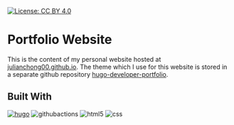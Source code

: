 [![License: CC BY 4.0](https://img.shields.io/badge/License-CC%20BY%204.0-lightgrey.svg)](https://creativecommons.org/licenses/by/4.0/)
# Portfolio Website

This is the content of my personal website hosted at [julianchong00.github.io](https://julianchong00.github.io). The theme which I use for this website is stored in a separate github repository [hugo-developer-portfolio](https://github.com/julianchong00/hugo-developer-portfolio).

## Built With

[![hugo](https://img.shields.io/badge/Hugo-FF4088?style=for-the-badge&logo=hugo&logoColor=white)](https://gohugo.io) ![githubactions](https://img.shields.io/badge/GitHub_Actions-2088FF?style=for-the-badge&logo=github-actions&logoColor=white) ![html5](https://img.shields.io/badge/HTML5-E34F26?style=for-the-badge&logo=html5&logoColor=white) ![css](https://img.shields.io/badge/CSS3-1572B6?style=for-the-badge&logo=css3&logoColor=white)